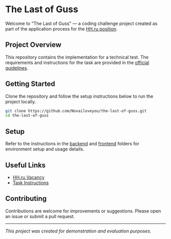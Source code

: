 # The Last of Guss

Welcome to "The Last of Guss" — a coding challenge project created as part of
the application process for the
[HH.ru position](https://hh.ru/vacancy/125529331?hhtmFrom=chat).

## Project Overview

This repository contains the implementation for a technical test. The
requirements and instructions for the task are provided in the
[official guidelines](https://github.com/round-squares/tech-task-for-interview/wiki).

## Getting Started

Clone the repository and follow the setup instructions below to run the project
locally.

```bash
git clone https://github.com/Novailoveyou/the-last-of-guss.git
cd the-last-of-guss
```

## Setup

Refer to the instructions in the [backend](./backend/README.md) and
[frontend](./frontend/README.md) folders for environment setup and usage
details.

## Useful Links

- [HH.ru Vacancy](https://hh.ru/vacancy/125529331?hhtmFrom=chat)
- [Task Instructions](https://github.com/round-squares/tech-task-for-interview/wiki)

## Contributing

Contributions are welcome for improvements or suggestions. Please open an issue
or submit a pull request.

---

_This project was created for demonstration and evaluation purposes._
